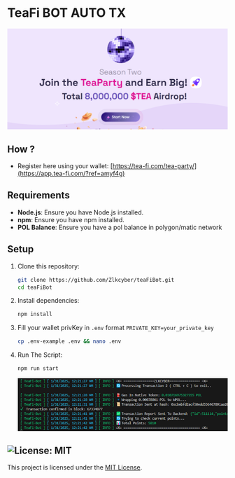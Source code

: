 # TeaFi BOT AUTO TX

![banner](image.png)

## How ?

- Register here using your wallet: [https://tea-fi.com/tea-party/](https://app.tea-fi.com/?ref=amyf4g)

## Requirements

- **Node.js**: Ensure you have Node.js installed.
- **npm**: Ensure you have npm installed.
- **POL Balance**: Ensure you have a pol balance in polygon/matic network

## Setup

1. Clone this repository:
   ```bash
   git clone https://github.com/Zlkcyber/teaFiBot.git
   cd teaFiBot
   ```
2. Install dependencies:
   ```bash
   npm install
   ```
3. Fill your wallet privKey in `.env` format `PRIVATE_KEY=your_private_key`
    ```bash
    cp .env-example .env && nano .env
    ```
4. Run The Script:
   ```bash
   npm run start
   ```
   ![success](image-1.png)
## ![License: MIT](https://img.shields.io/badge/License-MIT-yellow.svg)

This project is licensed under the [MIT License](LICENSE).
